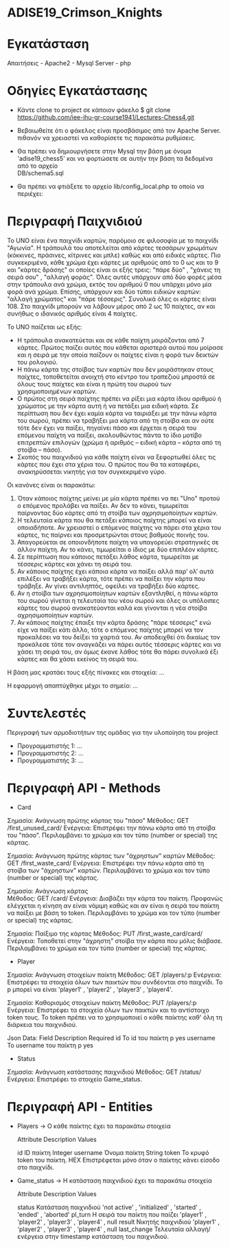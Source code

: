 # ADISE19_Crimson_Knights
# Εγκατάσταση
Απαιτήσεις
    - Apache2
    - Mysql Server
    - php

# Οδηγίες Εγκατάστασης

- Κάντε clone το project σε κάποιον φάκελο
  $ git clone https://github.com/iee-ihu-gr-course1941/Lectures-Chess4.git
  
- Βεβαιωθείτε ότι ο φάκελος είναι προσβάσιμος από τον Apache Server. πιθανόν να χρειαστεί να καθορίσετε τις παρακάτω ρυθμίσεις.

- Θα πρέπει να δημιουργήσετε στην Mysql την βάση με όνομα 'adise19_chess5' και να φορτώσετε σε αυτήν την βάση τα δεδομένα από το αρχείο    
  DB/schema5.sql

- Θα πρέπει να φτιάξετε το αρχείο lib/config_local.php το οποίο να περιέχει:
    <?php
	$DB_PASS = 'κωδικός';
	$DB_USER = 'όνομα χρήστη';
    ?>

# Περιγραφή Παιχνιδιού
 
Το UNO είναι ένα παιχνίδι καρτών, παρόμοιο σε φιλοσοφία με το παιχνίδι "Αγωνία". Η τράπουλά του αποτελείται από κάρτες τεσσάρων χρωμάτων 
(κόκκινες, πράσινες, κίτρινες και μπλε) καθώς και από ειδικές κάρτες. Πιο συγκεκριμένα, κάθε χρώμα έχει κάρτες με αριθμούς από το 0 ως και το 9 
και "κάρτες δράσης" οι οποίες είναι οι εξής τρεις: "πάρε δύο" , "χάνεις τη σειρά σου" , "αλλαγή φοράς". Όλες αυτές υπάρχουν από δύο φορές μέσα 
στην τράπουλα ανά χρώμα, εκτός του αριθμού 0 που υπάρχει μόνο μία φορά ανά χρώμα. Επίσης, υπάρχουν και δύο τύποι ειδικών καρτών: "αλλαγή 
χρώματος" και "πάρε τέσσερις". Συνολικά όλες οι κάρτες είναι 108. Στο παιχνίδι μπορούν να λάβουν μέρος από 2 ως 10 παίχτες, αν και συνήθως ο 
ιδανικός αριθμός είναι 4 παίχτες.

Το UNO παίζεται ως εξής: 
- Η τράπουλα ανακατεύεται και σε κάθε παίχτη μοιράζονται από 7 κάρτες. Πρώτος παίζει αυτός που κάθεται αριστερά αυτού που μοίρασε και η σειρά με 
  την οποία παίζουν οι παίχτες είναι η φορά των δεικτών του ρολογιού.
- Η πάνω κάρτα της στοίβας των καρτών που δεν μοιράστηκαν στους παίχτες, τοποθετείται ανοιχτή στο κέντρο του τραπεζιού μπροστά σε όλους τους 
  παίχτες και είναι η πρώτη του σωρού των χρησιμοποιημένων καρτών.
- Ο πρώτος στη σειρά παίχτης πρέπει να ρίξει μια κάρτα ίδιου αριθμού ή χρώματος με την κάρτα αυτή ή να πετάξει μια ειδική κάρτα. 
  Σε περίπτωση που  δεν έχει καμία κάρτα να ταιριάξει με την πάνω κάρτα του σωρού, πρέπει να τραβήξει μια κάρτα από τη στοίβα και αν ούτε 
  τότε δεν έχει να παίξει, πηγαίνει πάσο και έρχεται η σειρά του επόμενου παίχτη να παίξει, ακολουθώντας πάντα το ίδιο μοτίβο επιτρεπτών επιλογών 
  (χρώμα ή αριθμός – ειδική κάρτα – κάρτα από τη στοίβα – πάσο).
- Σκοπός του παιχνιδιού για κάθε παίχτη είναι να ξεφορτωθεί όλες τις κάρτες που έχει στα χέρια του. Ο πρώτος που θα τα καταφέρει, ανακηρύσσεται 
  νικητής για τον συγκεκριμένο γύρο.
  
Οι κανόνες είναι οι παρακάτω:
1. Όταν κάποιος παίχτης μείνει με μία κάρτα πρέπει να πει "Uno" προτού ο επόμενος προλάβει να παίξει. Αν δεν το κάνει, τιμωρείται παίρνοντας δύο
   κάρτες από τη στοίβα των αχρησιμοποίητων καρτών.
2. Η τελευταία κάρτα που θα πετάξει κάποιος παίχτης μπορεί να είναι οποιαδήποτε. Αν χρειαστεί ο επόμενος παίχτης να πάρει στα χέρια του κάρτες, 
   τις παίρνει και προσμετρώνται στους βαθμούς ποινής του.
3. Απαγορεύεται σε οποιονδήποτε παίχτη να υπαγορεύει στρατηγικές σε άλλον παίχτη. Αν το κάνει, τιμωρείται ο ίδιος με δύο επιπλέον κάρτες.
4. Σε περίπτωση που κάποιος πετάξει λάθος κάρτα, τιμωρείται με τέσσερις κάρτες και χάνει τη σειρά του.
5. Αν κάποιος παίχτης έχει κάποια κάρτα να παίξει αλλά παρ’ ολ’ αυτά επιλέξει να τραβήξει κάρτα, τότε πρέπει να παίξει την κάρτα που τράβηξε. 
   Αν γίνει αντιληπτός, οφείλει να τραβήξει δύο κάρτες.
6. Αν η στοίβα των αχρησιμοποίητων καρτών εξαντληθεί, η πάνω κάρτα του σωρού γίνεται η τελευταία του νέου σωρού και όλες οι υπόλοιπες κάρτες 
   του σωρού ανακατεύονται καλά και γίνονται η νέα στοίβα αχρησιμοποίητων καρτών.
7. Αν κάποιος παίχτης έπαιξε την κάρτα δράσης "πάρε τέσσερις" ενώ είχε να παίξει κάτι άλλο, τότε ο επόμενος παίχτης μπορεί να τον προκαλέσει να 
   του δείξει τα χαρτιά του. Αν αποδειχθεί ότι δικαίως τον προκάλεσε τότε τον αναγκάζει να πάρει αυτός τέσσερις κάρτες και να χάσει τη σειρά του, 
   αν όμως έκανε λάθος τότε θα πάρει συνολικά έξι κάρτες και θα χάσει εκείνος τη σειρά του.

Η βάση μας κρατάει τους εξής πίνακες και στοιχεία: ...

Η εφαρμογή απαπτύχθηκε μέχρι το σημείο: ...

# Συντελεστές

Περιγραφή των αρμοδιοτήτων της ομάδας για την υλοποίηση του project 
- Προγραμματιστής 1: ...
- Προγραμματιστής 2: ...
- Προγραμματιστής 3: ...

# Περιγραφή API - Methods

- Card

Σημασία:  Ανάγνωση πρώτης κάρτας του "πάσο"
Μέθοδος:  GET /first_unused_card/
Ενέργεια: Επιστρέφει την πάνω κάρτα από τη στοίβα του "πάσο". 
          Περιλαμβάνει το χρώμα και τον τύπο (number or special) της κάρτας.

Σημασία:  Ανάγνωση πρώτης κάρτας των "άχρηστων" καρτών
Μέθοδος:  GET /first_waste_card/
Ενέργεια: Επιστρέφει την πάνω κάρτα από τη στοίβα των "άχρηστων" καρτών. 
          Περιλαμβάνει το χρώμα και τον τύπο (number or special) της κάρτας.

Σημασία:  Ανάγνωση κάρτας  
Μέθοδος:  GET /card/
Ενέργεια: Διαβάζει την κάρτα του παίκτη. Προφανώς ελέγχεται η κίνηση αν είναι νόμιμη καθώς και αν είναι η σειρά του παίκτη 
          να παίξει με βάση το token. Περιλαμβάνει το χρώμα και τον τύπο (number or special) της κάρτας.
          
Σημασία:  Παίξιμο της κάρτας
Μέθοδος:  PUT /first_waste_card/card/
Ενέργεια: Τοποθετεί στην "άχρηστη" στοίβα την κάρτα που μόλις διάβασε. Περιλαμβάνει το χρώμα και τον τύπο (number or special) της κάρτας.

- Player

Σημασία:  Ανάγνωση στοιχείων παίκτη
Μέθοδος:  GET /players/:p
Ενέργεια: Επιστρέφει τα στοιχεία όλων των παικτών που συνδέονται στο παιχνίδι.
          Το p μπορεί να είναι 'player1' , 'player2' , 'player3' , 'player4'.

Σημασία:  Καθορισμός στοιχείων παίκτη
Μέθοδος:  PUT /players/:p
Ενέργεια: Επιστρέφει τα στοιχεία όλων των παικτών και το αντίστοιχο token τους. 
          Το token πρέπει να το χρησιμοποιεί ο κάθε παίκτης καθ' όλη τη διάρκεια του παιχνιδιού.

Json Data:  Field         Description                 Required
            id            Το id του παίκτη p            yes
            username      Το username του παίκτη p      yes
            
- Status

Σημασία:  Ανάγνωση κατάστασης παιχνιδιού
Μέθοδος:  GET /status/
Ενέργεια: Επιστρέφει το στοιχείο Game_status.

# Περιγραφή API - Entities

- Players -> O κάθε παίκτης έχει τα παρακάτω στοιχεία

  Attribute       Description                            Values
  
  id              ID παίκτη                              Integer
  username        Όνομα παίκτη                           String
  token           To κρυφό token του παίκτη.             HEX
                  Επιστρέφεται μόνο όταν ο
                  παίκτης κάνει είσοδο στο παιχνίδι.
   
- Game_status -> H κατάσταση παιχνιδιού έχει τα παρακάτω στοιχεία

  Attribute        Description                          Values
  
  status           Κατάσταση παιχνιδιού                 'not active' , 'initialized' , 'started' , 'ended' , 'aborted'
  pl_turn          Η σειρά του παίκτη που παίζει        'player1' , 'player2' , 'player3' , 'player4' , null
  result           Νικητής παιχνιδιού                   'player1' , 'player2' , 'player3' , 'player4' , null
  last_change      Τελευταία αλλαγή/ενέργεια στην        timestamp
                   κατάσταση του παιχνιδιού.
